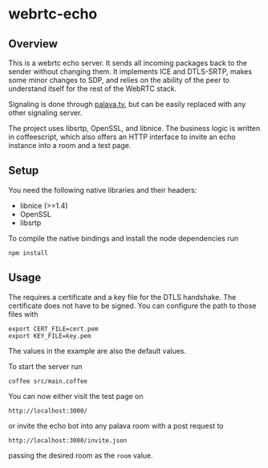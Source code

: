 # webrtc-echo

## Overview

This is a webrtc echo server. It sends all incoming packages back to the sender
without changing them. It implements ICE and DTLS-SRTP, makes some minor changes
to SDP, and relies on the ability of the peer to understand itself for the rest
of the WebRTC stack.

Signaling is done through [palava.tv](https://palava.tv), but can be easily
replaced with any other signaling server.

The project uses libsrtp, OpenSSL, and libnice. The business logic is written in
coffeescript, which also offers an HTTP interface to invite an echo instance
into a room and a test page.

## Setup

You need the following native libraries and their headers:

* libnice (>=1.4)
* OpenSSL
* libsrtp

To compile the native bindings and install the node dependencies run

    npm install

## Usage

The requires a certificate and a key file for the DTLS handshake. The
certificate does not have to be signed. You can configure the path to those
files with

    export CERT_FILE=cert.pem
    export KEY_FILE=key.pem

The values in the example are also the default values.

To start the server run

    coffee src/main.coffee

You can now either visit the test page on

    http://localhost:3000/

or invite the echo bot into any palava room with a post request to

    http://localhost:3000/invite.json

passing the desired room as the `room` value.

